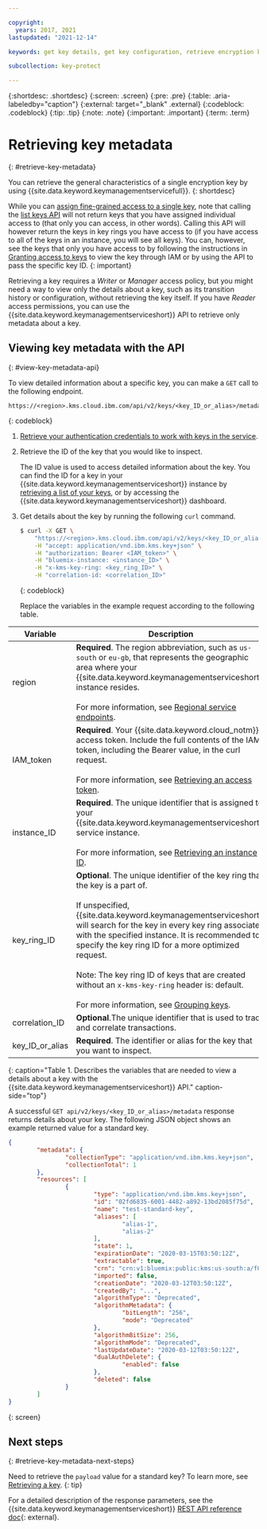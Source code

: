 ```yaml
---

copyright:
  years: 2017, 2021
lastupdated: "2021-12-14"

keywords: get key details, get key configuration, retrieve encryption key details

subcollection: key-protect

---
```


{:shortdesc: .shortdesc}
{:screen: .screen}
{:pre: .pre}
{:table: .aria-labeledby="caption"}
{:external: target="_blank" .external}
{:codeblock: .codeblock}
{:tip: .tip}
{:note: .note}
{:important: .important}
{:term: .term}

# Retrieving key metadata
{: #retrieve-key-metadata}

You can retrieve the general characteristics of a single encryption key by using
{{site.data.keyword.keymanagementservicefull}}.
{: shortdesc}

While you can [assign fine-grained access to a single key](/docs/key-protect?topic=key-protect-grant-access-keys#grant-access-key-level), note that calling the [list keys API](/apidocs/key-protect#getkeys) will not return keys that you have assigned individual access to (that only you can access, in other words). Calling this API will however return the keys in key rings you have access to (if you have access to all of the keys in an instance, you will see all keys). You can, however, see the keys that only you have access to by following the instructions in [Granting access to keys](/docs/key-protect?topic=key-protect-grant-access-keys) to view the key through IAM or by using the API to pass the specific key ID.
{: important}

Retrieving a key requires a _Writer_ or _Manager_ access policy, but you might
need a way to view only the details about a key, such as its transition history
or configuration, without retrieving the key itself. If you have _Reader_ access
permissions, you can use the {{site.data.keyword.keymanagementserviceshort}}
API to retrieve only metadata about a key.

## Viewing key metadata with the API
{: #view-key-metadata-api}

To view detailed information about a specific key, you can make a `GET` call to
the following endpoint.

```plaintext
https://<region>.kms.cloud.ibm.com/api/v2/keys/<key_ID_or_alias>/metadata
```
{: codeblock}

1. [Retrieve your authentication credentials to work with keys in the service](/docs/key-protect?topic=key-protect-set-up-api).

2. Retrieve the ID of the key that you would like to inspect.

    The ID value is used to access detailed information about the key. You can
    find the ID for a key in your
    {{site.data.keyword.keymanagementserviceshort}} instance by
    [retrieving a list of your keys](/docs/key-protect?topic=key-protect-view-keys),
    or by accessing the {{site.data.keyword.keymanagementserviceshort}}
    dashboard.

3. Get details about the key by running the following `curl` command.

    ```sh
    $ curl -X GET \
        "https://<region>.kms.cloud.ibm.com/api/v2/keys/<key_ID_or_alias>/metadata" \
        -H "accept: application/vnd.ibm.kms.key+json" \
        -H "authorization: Bearer <IAM_token>" \
        -H "bluemix-instance: <instance_ID>" \
        -H "x-kms-key-ring: <key_ring_ID>" \
        -H "correlation-id: <correlation_ID>"
    ```
    {: codeblock}

    Replace the variables in the example request according to the following
    table.

|Variable|Description|
|--- |--- |
|region|**Required**. The region abbreviation, such as `us-south` or `eu-gb`, that represents the geographic area where your {{site.data.keyword.keymanagementserviceshort}} instance resides.<br><br>For more information, see [Regional service endpoints](/docs/key-protect?topic=key-protect-regions#service-endpoints).|
|IAM_token|**Required**. Your {{site.data.keyword.cloud_notm}} access token. Include the full contents of the IAM token, including the Bearer value, in the curl request.<br><br>For more information, see [Retrieving an access token](/docs/key-protect?topic=key-protect-retrieve-access-token).|
|instance_ID|**Required**. The unique identifier that is assigned to your {{site.data.keyword.keymanagementserviceshort}} service instance.<br><br>For more information, see [Retrieving an instance ID](/docs/key-protect?topic=key-protect-retrieve-instance-ID).|
|key_ring_ID|**Optional**. The unique identifier of the key ring that the key is a part of.<br><br>If unspecified, {{site.data.keyword.keymanagementserviceshort}} will search for the key in every key ring associated with the specified instance. It is recommended to specify the key ring ID for a more optimized request.<br><br>Note: The key ring ID of keys that are created without an `x-kms-key-ring` header is: default.<br><br>For more information, see [Grouping keys](/docs/key-protect?topic=key-protect-grouping-keys).|
|correlation_ID|**Optional**.The unique identifier that is used to track and correlate transactions.|
|key_ID_or_alias|**Required**. The identifier or alias for the key that you want to inspect.|
{: caption="Table 1. Describes the variables that are needed to view a details about  a key with the {{site.data.keyword.keymanagementserviceshort}} API." caption-side="top"}

A successful `GET api/v2/keys/<key_ID_or_alias>/metadata` response returns
details about your key. The following JSON object shows an example returned
value for a standard key.

```json
{
		"metadata": {
				"collectionType": "application/vnd.ibm.kms.key+json",
				"collectionTotal": 1
		},
		"resources": [
				{
						"type": "application/vnd.ibm.kms.key+json",
						"id": "02fd6835-6001-4482-a892-13bd2085f75d",
						"name": "test-standard-key",
						"aliases": [
								"alias-1",
								"alias-2"
						],
						"state": 1,
						"expirationDate": "2020-03-15T03:50:12Z",
						"extractable": true,
						"crn": "crn:v1:bluemix:public:kms:us-south:a/f047b55a3362ac06afad8a3f2f5586ea:12e8c9c2-a162-472d-b7d6-8b9a86b815a6:key:02fd6835-6001-4482-a892-13bd2085f75d",
						"imported": false,
						"creationDate": "2020-03-12T03:50:12Z",
						"createdBy": "...",
						"algorithmType": "Deprecated",
						"algorithmMetadata": {
								"bitLength": "256",
								"mode": "Deprecated"
						},
						"algorithmBitSize": 256,
						"algorithmMode": "Deprecated",
						"lastUpdateDate": "2020-03-12T03:50:12Z",
						"dualAuthDelete": {
								"enabled": false
						},
						"deleted": false
				}
		]
}
```
{: screen}

## Next steps
{: #retrieve-key-metadata-next-steps}

Need to retrieve the `payload` value for a standard key? To learn more, see
[Retrieving a key](/docs/key-protect?topic=key-protect-retrieve-key).
{: tip}

For a detailed description of the response parameters, see the
{{site.data.keyword.keymanagementserviceshort}}
[REST API reference doc](/apidocs/key-protect){: external}.


